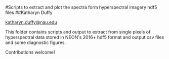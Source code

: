 #Scripts to extract and plot the spectra form hyperspectral imagery hdf5 files
##Katharyn Duffy

katharyn.duffy@nau.edu

This folder contains scripts and output to extract from single pixels of hyperspectral data stored in NEON's 2016+ hdf5 format and output csv files and some diagnostic figures.

Contributions welcome!
